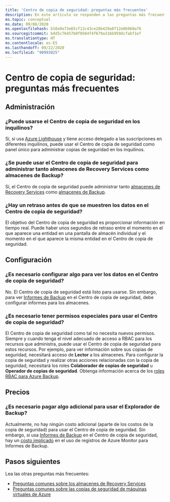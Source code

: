 ```yaml
---
title: 'Centro de copia de seguridad: preguntas más frecuentes'
description: En este artículo se responden a las preguntas más frecuentes sobre el Centro de copia de seguridad
ms.topic: conceptual
ms.date: 09/08/2020
ms.openlocfilehash: b10a9e73e65cf12c43ce28b429a8f12e0b960a76
ms.sourcegitcommit: bdd5c76457b0f0504f4f679a316b959dcfabf1ef
ms.translationtype: HT
ms.contentlocale: es-ES
ms.lasthandoff: 09/22/2020
ms.locfileid: "90993825"
---
```

# <a name="backup-center---frequently-asked-questions"></a>Centro de copia de seguridad: preguntas más frecuentes

## <a name="management"></a>Administración

### <a name="can-backup-center-be-used-across-tenants"></a>¿Puede usarse el Centro de copia de seguridad en los inquilinos?

Sí, si usa [Azure Lighthouse](https://docs.microsoft.com/azure/lighthouse/overview) y tiene acceso delegado a las suscripciones en diferentes inquilinos, puede usar el Centro de copia de seguridad como panel único para administrar copias de seguridad en los inquilinos.

### <a name="can-backup-center-be-used-to-manage-both-recovery-services-vaults-and-backup-vaults"></a>¿Se puede usar el Centro de copia de seguridad para administrar tanto almacenes de Recovery Services como almacenes de Backup?

Sí, el Centro de copia de seguridad puede administrar tanto [almacenes de Recovery Services](https://docs.microsoft.com/azure/backup/backup-azure-recovery-services-vault-overview) como [almacenes de Backup](backup-vault-overview.md).

### <a name="is-there-a-delay-before-data-surfaces-in-backup-center"></a>¿Hay un retraso antes de que se muestren los datos en el Centro de copia de seguridad?

El objetivo del Centro de copia de seguridad es proporcionar información en tiempo real. Puede haber unos segundos de retraso entre el momento en el que aparece una entidad en una pantalla de almacén individual y el momento en el que aparece la misma entidad en el Centro de copia de seguridad.

## <a name="configuration"></a>Configuración

### <a name="do-i-need-to-configure-anything-to-see-data-in-backup-center"></a>¿Es necesario configurar algo para ver los datos en el Centro de copia de seguridad?

No. El Centro de copia de seguridad está listo para usarse. Sin embargo, para ver [Informes de Backup](https://docs.microsoft.com/azure/backup/configure-reports) en el Centro de copia de seguridad, debe configurar informes para los almacenes.

### <a name="do-i-need-to-have-any-special-permissions-to-use-backup-center"></a>¿Es necesario tener permisos especiales para usar el Centro de copia de seguridad?

El Centro de copia de seguridad como tal no necesita nuevos permisos. Siempre y cuando tenga el nivel adecuado de acceso a RBAC para los recursos que administra, puede usar el Centro de copia de seguridad para estos recursos. Por ejemplo, para ver información sobre sus copias de seguridad, necesitará acceso de **Lector** a los almacenes. Para configurar la copia de seguridad y realizar otras acciones relacionadas con la copia de seguridad, necesitará los roles **Colaborador de copias de seguridad** u **Operador de copias de seguridad**. Obtenga información acerca de los [roles RBAC para Azure Backup](https://docs.microsoft.com/azure/backup/backup-rbac-rs-vault).

## <a name="pricing"></a>Precios

### <a name="do-i-need-to-pay-anything-extra-to-use-backup-explorer"></a>¿Es necesario pagar algo adicional para usar el Explorador de Backup?

Actualmente, no hay ningún costo adicional (aparte de los costos de la copia de seguridad) para usar el Centro de copia de seguridad. Sin embargo, si usa [Informes de Backup](https://docs.microsoft.com/azure/backup/configure-reports) en el Centro de copia de seguridad, hay un [costo implicado](https://azure.microsoft.com/pricing/details/monitor/) en el uso de registros de Azure Monitor para Informes de Backup.

## <a name="next-steps"></a>Pasos siguientes

Lea las otras preguntas más frecuentes:

* [Preguntas comunes sobre los almacenes de Recovery Services](https://docs.microsoft.com/azure/backup/backup-azure-backup-faq)
* [Preguntas comunes sobre las copias de seguridad de máquinas virtuales de Azure](https://docs.microsoft.com/azure/backup/backup-azure-vm-backup-faq)
